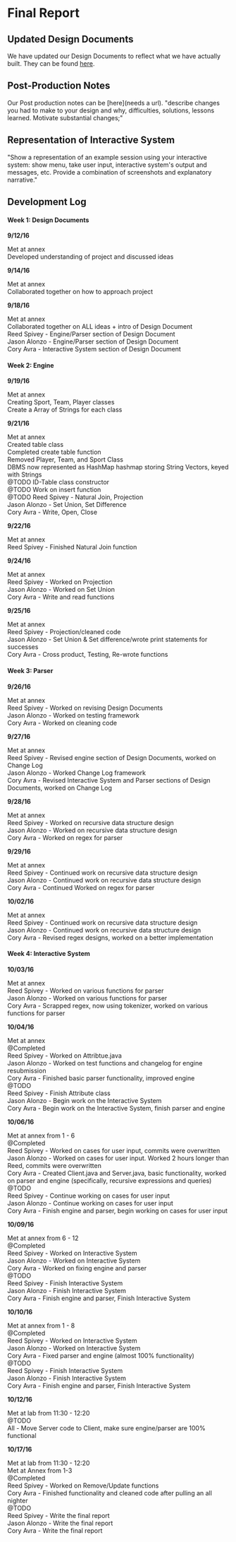 # Final Report

## Updated Design Documents

We have updated our Design Documents to reflect what we have actually built. They can be found [here](https://docs.google.com/document/d/1WJr-slwylkafvPg8UwRK5ph_V0THIVFP7vxWbtluEeQ/edit?usp=sharing).

## Post-Production Notes

Our Post production notes can be [here](needs a url).
"describe changes you had to make to your design and why, difficulties, solutions, lessons learned. Motivate substantial changes;"

## Representation of Interactive System

"Show a representation of an example session using your interactive system: show menu, take user input, interactive system's output and messages, etc. Provide a combination of screenshots and explanatory narrative."

## Development Log

#### Week 1: Design Documents

**9/12/16**

Met at annex<br/>
Developed understanding of project and discussed ideas

**9/14/16**

Met at annex<br/>
Collaborated together on how to approach project

**9/18/16**

Met at annex<br/>
Collaborated together on ALL ideas + intro of Design Document<br/>
Reed Spivey - Engine/Parser section of Design Document<br/>
Jason Alonzo - Engine/Parser section of Design Document<br/>
Cory Avra - Interactive System section of Design Document

#### Week 2: Engine

**9/19/16**

Met at annex<br/>
Creating Sport, Team, Player classes<br/>
Create a Array of Strings for each class

**9/21/16**

Met at annex<br/>
Created table class<br/>
Completed create table function<br/>
Removed Player, Team, and Sport Class<br/>
DBMS now represented as HashMap hashmap storing String Vectors, keyed with Strings<br/>
@TODO ID-Table class constructor<br/>
@TODO Work on insert function<br/>
@TODO Reed Spivey - Natural Join, Projection<br/>
      Jason Alonzo - Set Union, Set Difference<br/>
      Cory Avra - Write, Open, Close

**9/22/16**

Met at annex<br/>
Reed Spivey - Finished Natural Join function

**9/24/16**

Met at annex<br/>
Reed Spivey - Worked on Projection<br/>
Jason Alonzo - Worked on Set Union<br/>
Cory Avra - Write and read functions

**9/25/16**

Met at annex<br/>
Reed Spivey - Projection/cleaned code<br/>
Jason Alonzo - Set Union & Set difference/wrote print statements for successes<br/>
Cory Avra - Cross product, Testing, Re-wrote functions

#### Week 3: Parser

**9/26/16**

Met at annex<br/>
Reed Spivey - Worked on revising Design Documents<br/>
Jason Alonzo - Worked on testing framework<br/>
Cory Avra - Worked on cleaning code

**9/27/16**

Met at annex<br/>
Reed Spivey - Revised engine section of Design Documents, worked on Change Log<br/>
Jason Alonzo - Worked Change Log framework<br/>
Cory Avra - Revised Interactive System and Parser sections of Design Documents, worked on Change Log

**9/28/16**

Met at annex<br/>
Reed Spivey - Worked on recursive data structure design<br/>
Jason Alonzo - Worked on recursive data structure design<br/>
Cory Avra - Worked on regex for parser

**9/29/16**

Met at annex<br/>
Reed Spivey - Continued work on recursive data structure design<br/>
Jason Alonzo - Continued work on recursive data structure design<br/>
Cory Avra - Continued Worked on regex for parser

**10/02/16**

Met at annex<br/>
Reed Spivey - Continued work on recursive data structure design<br/>
Jason Alonzo - Continued work on recursive data structure design<br/>
Cory Avra - Revised regex designs, worked on a better implementation

#### Week 4: Interactive System

**10/03/16**

Met at annex<br/>
Reed Spivey - Worked on various functions for parser<br/>
Jason Alonzo - Worked on various functions for parser<br/>
Cory Avra - Scrapped regex, now using tokenizer, worked on various functions for parser

**10/04/16**

Met at annex<br/>
@Completed<br/>
Reed Spivey - Worked on Attribtue.java<br/>
Jason Alonzo - Worked on test functions and changelog for engine resubmission<br/>
Cory Avra - Finished basic parser functionality, improved engine<br/>
@TODO<br/>
Reed Spivey - Finish Attribute class<br/>
Jason Alonzo - Begin work on the Interactive System<br/>
Cory Avra - Begin work on the Interactive System, finish parser and engine

**10/06/16**

Met at annex from 1 - 6<br/>
@Completed<br/>
Reed Spivey - Worked on cases for user input, commits were overwritten<br/>
Jason Alonzo - Worked on cases for user input. Worked 2 hours longer than Reed, commits were overwritten<br/>
Cory Avra - Created Client.java and Server.java, basic functionality, worked on parser and engine (specifically, recursive expressions and queries)<br/>
@TODO<br/>
Reed Spivey - Continue working on cases for user input<br/>
Jason Alonzo - Continue working on cases for user input<br/>
Cory Avra - Finish engine and parser, begin working on cases for user input

**10/09/16**

Met at annex from 6 - 12<br/>
@Completed<br/>
Reed Spivey - Worked on Interactive System<br/>
Jason Alonzo - Worked on Interactive System<br/>
Cory Avra - Worked on fixing engine and parser<br/>
@TODO<br/>
Reed Spivey - Finish Interactive System<br/>
Jason Alonzo - Finish Interactive System<br/>
Cory Avra - Finish engine and parser, Finish Interactive System

**10/10/16**

Met at annex from 1 - 8<br/>
@Completed<br/>
Reed Spivey - Worked on Interactive System<br/>
Jason Alonzo - Worked on Interactive System<br/>
Cory Avra - Fixed parser and engine (almost 100% functionality)<br/>
@TODO<br/>
Reed Spivey - Finish Interactive System<br/>
Jason Alonzo - Finish Interactive System<br/>
Cory Avra - Finish engine and parser, Finish Interactive System

**10/12/16**

Met at lab from 11:30 - 12:20<br/>
@TODO<br/>
All - Move Server code to Client, make sure engine/parser are 100% functional<br/>

**10/17/16**

Met at lab from 11:30 - 12:20<br/>
Met at Annex from 1-3<br>
@Completed<br/>
Reed Spivey - Worked on Remove/Update functions<br/>
Cory Avra - Finished functionality and cleaned code after pulling an all nighter<br/>
@TODO<br/>
Reed Spivey - Write the final report<br/>
Jason Alonzo - Write the final report<br/>
Cory Avra - Write the final report

